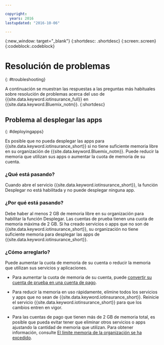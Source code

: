 ```yaml
---

copyright:
  years: 2016
lastupdated: "2016-10-06"

---
```


<!-- Common attributes used in the template are defined as follows: -->
{:new_window: target="\_blank"}
{:shortdesc: .shortdesc}
{:screen:.screen}
{:codeblock:.codeblock}


# Resolución de problemas
{: #troubleshooting}

A continuación se muestran las respuestas a las preguntas más habituales sobre resolución de problemas acerca del uso de {{site.data.keyword.iotinsurance_full}} en {{site.data.keyword.Bluemix_notm}}.
{:shortdesc}

## Problema al desplegar las apps
{: #deployingapps}

Es posible que no pueda desplegar las apps para {{site.data.keyword.iotinsurance_short}} si no tiene suficiente memoria libre en su organización de {{site.data.keyword.Bluemix_notm}}. Puede reducir la memoria que utilizan sus apps o aumentar la cuota de memoria de su cuenta.

### ¿Qué está pasando?

Cuando abre el servicio {{site.data.keyword.iotinsurance_short}}, la función Desplegar no está habilitada y no puede desplegar ninguna app.

### ¿Por qué está pasando?

Debe haber al menos 2 GB de memoria libre en su organización para habilitar la función Desplegar. Las cuentas de prueba tienen una cuota de memoria máxima de 2 GB. Si ha creado servicios o apps que no son de {{site.data.keyword.iotinsurance_short}}, su organización no tiene suficiente memoria para desplegar las apps de {{site.data.keyword.iotinsurance_short}}.

### ¿Cómo arreglarlo?

Puede aumentar la cuota de memoria de su cuenta o reducir la memoria que utilizan sus servicios y aplicaciones.

  - Para aumentar la cuota de memoria de su cuenta, puede [convertir su cuenta de prueba en una cuenta de pago](https://console.ng.bluemix.net/docs/pricing/index.html#pay-accounts).

  - Para reducir la memoria en uso rápidamente, elimine todos los servicios y apps que no sean de {{site.data.keyword.iotinsurance_short}}. Reinicie el servicio {{site.data.keyword.iotinsurance_short}} para que los cambios entren en vigor.

  - Para las cuentas de pago que tienen más de 2 GB de memoria total, es posible que pueda evitar tener que eliminar otros servicios o apps ajustando la cantidad de memoria que utilizan. Para obtener información, consulte [El límite memoria de la organización se ha excedido](https://console.ng.bluemix.net/docs/troubleshoot/ts_apps.html#ts_outofmemory).
